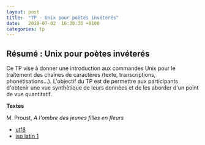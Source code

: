 ```yaml
---
layout: post
title:  "TP - Unix pour poètes invéterés"
date:   2018-07-02  16:38:36 +0100
categories: tp
---
```


## Résumé : Unix pour poètes invéterés

Ce TP vise à donner une introduction aux commandes Unix pour le traîtement des chaînes de caractères (texte, transcriptions, phonétisations...). L'objectif du TP est de permettre aux participants d'obtenir une vue synthètique de leurs données et de les aborder d'un point de vue quantitatif. 


**Textes**

M. Proust, *A l'ombre des jeunes filles en fleurs*

- [utf8](https://bigdataspeech.github.io/TP/fichiers/Proust_jeunes_filles_en_fleur_utf8.txt)
- [iso latin 1](https://bigdataspeech.github.io/TP/fichiers/Proust_jeunes_filles_en_fleur.txt)

